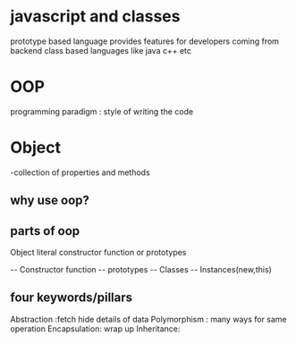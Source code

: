 # javascript and classes 
prototype based language 
provides features for developers coming from backend class based languages like java c++ etc

# OOP 
programming paradigm : style of writing the code 
# Object
-collection of properties and methods 
## why use oop?

## parts of oop
Object literal 
constructor function
or prototypes 

-- Constructor function
-- prototypes
-- Classes
-- Instances(new,this)

## four keywords/pillars
Abstraction :fetch hide details of data
Polymorphism : many ways for same operation 
Encapsulation: wrap up
Inheritance: 
